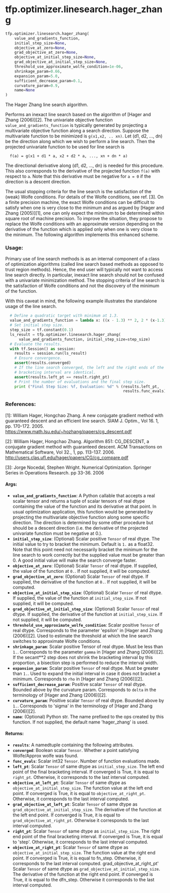 <div itemscope itemtype="http://developers.google.com/ReferenceObject">
<meta itemprop="name" content="tfp.optimizer.linesearch.hager_zhang" />
<meta itemprop="path" content="Stable" />
</div>

# tfp.optimizer.linesearch.hager_zhang

``` python
tfp.optimizer.linesearch.hager_zhang(
    value_and_gradients_function,
    initial_step_size=None,
    objective_at_zero=None,
    grad_objective_at_zero=None,
    objective_at_initial_step_size=None,
    grad_objective_at_initial_step_size=None,
    threshold_use_approximate_wolfe_condition=1e-06,
    shrinkage_param=0.66,
    expansion_param=5.0,
    sufficient_decrease_param=0.1,
    curvature_param=0.9,
    name=None
)
```

The Hager Zhang line search algorithm.

Performs an inexact line search based on the algorithm of
[Hager and Zhang (2006)][2].
The univariate objective function `value_and_gradients_function` is typically
generated by projecting
a multivariate objective function along a search direction. Suppose the
multivariate function to be minimized is `g(x1,x2, .. xn)`. Let
(d1, d2, ..., dn) be the direction along which we wish to perform a line
search. Then the projected univariate function to be used for line search is

```None
  f(a) = g(x1 + d1 * a, x2 + d2 * a, ..., xn + dn * a)
```

The directional derivative along (d1, d2, ..., dn) is needed for this
procedure. This also corresponds to the derivative of the projected function
`f(a)` with respect to `a`. Note that this derivative must be negative for
`a = 0` if the direction is a descent direction.

The usual stopping criteria for the line search is the satisfaction of the
(weak) Wolfe conditions. For details of the Wolfe conditions, see
ref. [3]. On a finite precision machine, the exact Wolfe conditions can
be difficult to satisfy when one is very close to the minimum and as argued
by [Hager and Zhang (2005)][1], one can only expect the minimum to be
determined within square root of machine precision. To improve the situation,
they propose to replace the Wolfe conditions with an approximate version
depending on the derivative of the function which is applied only when one
is very close to the minimum. The following algorithm implements this
enhanced scheme.

### Usage:

Primary use of line search methods is as an internal component of a class of
optimization algorithms (called line search based methods as opposed to
trust region methods). Hence, the end user will typically not want to access
line search directly. In particular, inexact line search should not be
confused with a univariate minimization method. The stopping criteria of line
search is the satisfaction of Wolfe conditions and not the discovery of the
minimum of the function.

With this caveat in mind, the following example illustrates the standalone
usage of the line search.

```python
  # Define a quadratic target with minimum at 1.3.
  value_and_gradients_function = lambda x: ((x - 1.3) ** 2, 2 * (x-1.3))
  # Set initial step size.
  step_size = tf.constant(0.1)
  ls_result = tfp.optimizer.linesearch.hager_zhang(
      value_and_gradients_function, initial_step_size=step_size)
  # Evaluate the results.
  with tf.Session() as session:
    results = session.run(ls_result)
    # Ensure convergence.
    assert(results.converged)
    # If the line search converged, the left and the right ends of the
    # bracketing interval are identical.
    assert(results.left_pt == result.right_pt)
    # Print the number of evaluations and the final step size.
    print ("Final Step Size: %f, Evaluation: %d" % (results.left_pt,
                                                    results.func_evals))
```

### References:
[1]: William Hager, Hongchao Zhang. A new conjugate gradient method with
  guaranteed descent and an efficient line search. SIAM J. Optim., Vol 16. 1,
  pp. 170-172. 2005.
  https://www.math.lsu.edu/~hozhang/papers/cg_descent.pdf

[2]: William Hager, Hongchao Zhang. Algorithm 851: CG_DESCENT, a conjugate
  gradient method with guaranteed descent. ACM Transactions on Mathematical
  Software, Vol 32., 1, pp. 113-137. 2006.
  http://users.clas.ufl.edu/hager/papers/CG/cg_compare.pdf

[3]: Jorge Nocedal, Stephen Wright. Numerical Optimization. Springer Series in
  Operations Research. pp 33-36. 2006

#### Args:

* <b>`value_and_gradients_function`</b>: A Python callable that accepts a real scalar
    tensor and returns a tuple of scalar tensors of real dtype containing
    the value of the function and its derivative at that point.
    In usual optimization application, this function would be generated by
    projecting the multivariate objective function along some specific
    direction. The direction is determined by some other procedure but should
    be a descent direction (i.e. the derivative of the projected univariate
    function must be negative at 0.).
* <b>`initial_step_size`</b>: (Optional) Scalar positive `Tensor` of real dtype. The
    initial value to try to bracket the minimum. Default is `1.` as a float32.
    Note that this point need not necessarily bracket the minimum for the line
    search to work correctly but the supplied value must be greater than
    0. A good initial value will make the search converge faster.
* <b>`objective_at_zero`</b>: (Optional) Scalar `Tensor` of real dtype. If supplied,
    the value of the function at `0.`. If not supplied, it will be computed.
* <b>`grad_objective_at_zero`</b>: (Optional) Scalar `Tensor` of real dtype. If
    supplied, the derivative of the  function at `0.`. If not supplied, it
    will be computed.
* <b>`objective_at_initial_step_size`</b>: (Optional) Scalar `Tensor` of real dtype.
    If supplied, the value of the function at `initial_step_size`.
    If not supplied, it will be computed.
* <b>`grad_objective_at_initial_step_size`</b>: (Optional) Scalar `Tensor` of real
    dtype. If supplied, the derivative of the  function at
    `initial_step_size`. If not supplied, it will be computed.
* <b>`threshold_use_approximate_wolfe_condition`</b>: Scalar positive `Tensor`
    of real dtype. Corresponds to the parameter 'epsilon' in
    [Hager and Zhang (2006)][2]. Used to estimate the
    threshold at which the line search switches to approximate Wolfe
    conditions.
* <b>`shrinkage_param`</b>: Scalar positive Tensor of real dtype. Must be less than
    `1.`. Corresponds to the parameter `gamma` in
    [Hager and Zhang (2006)][2].
    If the secant**2 step does not shrink the bracketing interval by this
    proportion, a bisection step is performed to reduce the interval width.
* <b>`expansion_param`</b>: Scalar positive `Tensor` of real dtype. Must be greater
    than `1.`. Used to expand the initial interval in case it does not bracket
    a minimum. Corresponds to `rho` in [Hager and Zhang (2006)][2].
* <b>`sufficient_decrease_param`</b>: Positive scalar `Tensor` of real dtype.
    Bounded above by the curvature param. Corresponds to `delta` in the
    terminology of [Hager and Zhang (2006)][2].
* <b>`curvature_param`</b>: Positive scalar `Tensor` of real dtype. Bounded above
    by `1.`. Corresponds to 'sigma' in the terminology of
    [Hager and Zhang (2006)][2].
* <b>`name`</b>: (Optional) Python str. The name prefixed to the ops created by this
    function. If not supplied, the default name 'hager_zhang' is used.


#### Returns:

* <b>`results`</b>: A namedtuple containing the following attributes.
* <b>`converged`</b>: Boolean scalar `Tensor`. Whether a point satisfying
      Wolfe/Approx wolfe was found.
* <b>`func_evals`</b>: Scalar int32 `Tensor`. Number of function evaluations made.
* <b>`left_pt`</b>: Scalar `Tensor` of same dtype as `initial_step_size`. The
      left end point of the final bracketing interval. If converged is True,
      it is equal to `right_pt`. Otherwise, it corresponds to the last
      interval computed.
* <b>`objective_at_left_pt`</b>: Scalar `Tensor` of same dtype as
      `objective_at_initial_step_size`. The function value at the left
      end point. If converged is True, it is equal to `objective_at_right_pt`.
      Otherwise, it corresponds to the last interval computed.
* <b>`grad_objective_at_left_pt`</b>: Scalar `Tensor` of same dtype as
      `grad_objective_at_initial_step_size`. The derivative of the function
      at the left end point. If converged is True,
      it is equal to `grad_objective_at_right_pt`. Otherwise it
      corresponds to the last interval computed.
* <b>`right_pt`</b>: Scalar `Tensor` of same dtype as `initial_step_size`.
      The right end point of the final bracketing interval.
      If converged is True, it is equal to 'step'. Otherwise,
      it corresponds to the last interval computed.
* <b>`objective_at_right_pt`</b>: Scalar `Tensor` of same dtype as
      `objective_at_initial_step_size`.
      The function value at the right end point. If converged is True, it
      is equal to fn_step. Otherwise, it corresponds to the last
      interval computed.
    grad_objective_at_right_pt'  Scalar `Tensor` of same dtype as
      `grad_objective_at_initial_step_size`.
      The derivative of the function at the right end point.
      If converged is True, it is equal to the dfn_step.
      Otherwise it corresponds to the last interval computed.